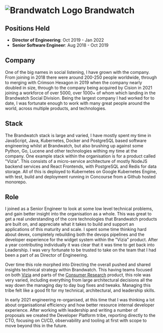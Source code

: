 # ![Brandwatch Logo](https://pbs.twimg.com/profile_images/1143503379915825153/QBozubV-_400x400.jpg) Brandwatch

## Positions Held
* __Director of Engineering__: Oct 2019 - Jan 2022
* __Senior Software Engineer__: Aug 2018 - Oct 2019

## Company
One of the big names in social listening, I have grown with the company. From joining in 2018 there were around 200-250 people worldwide, through to merging with Crimson Hexagon in 2019 when the company nearly doubled in size, through to the company being acquired by Cision in 2021 joining a workforce of over 5000, over 1000+ of whom which landing in the Brandwatch Social Division.
Being the largest company I had worked for to date, I was fortunate enough to work with many great people around the world, across multiple products, and technologies.

## Stack
The Brandwatch stack is large and varied, I have mostly spent my time in JavaScript, Java, Kubernetes, Docker and PostgreSQL based software engineering whilst at Brandwatch, but also brushing up against some Python, Go, Lucene and other technologies withing my time at the company.
One example stack within the organisation is for a product called "Vizia". This consists of a micro-service architecture of mostly NodeJS backend services and React Frontends, with PostgreSQL and Redis for data storage. All of this is deployed to Kubernetes on Google Kubernetes Engine, with test, build and deployment running in Concourse from a Github hosted monorepo.

## Role
I joined as a Senior Engineer to look at some low level technical problems, and gain better insight into the organisation as a whole. This was great to get a real understanding of the core technologies that Brandwatch products are built on, and appreciate what it takes to build and support an applications of this maturity and scale.
I spent some time thinking hard about devex, completely rebuilding both the devops pipelines and the developer experience for the widget system within the "Vizia" product. After a year contributing individually it was clear that it was time to get back into Leadership. I was very fortunate to be trusted to take on the team that I had been a part of as Director of Engineering.

Over time this role morphed into Directing the overall pushed and shared insights technical strategy within Brandwatch. This having teams focused on both [Vizia](https://www.brandwatch.com/products/vizia/) and parts of the [Consumer Research](https://www.brandwatch.com/products/consumer-research/) product, this role was very varied, including everything from large architectural decisions all the way down the managing day to day bug fixes and tweaks. Managing this tribe felt like a good fit for my technical, architectural, and leadership skills.

In early 2021 engineering re-organised, at this time that I was thinking a lot about organisational efficiency and how better resource internal developer experience. After working with leadership and writing a number of proposals we created the Developer Platform tribe, reporting directly to the CTO, focusing on CI/CD, observability and tooling at first with scope to move beyond this in the future.